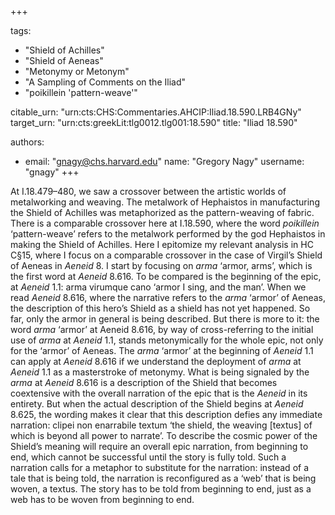 +++

tags:
- "Shield of Achilles"
- "Shield of Aeneas"
- "Metonymy or Metonym"
- "A Sampling of Comments on the Iliad"
- "poikillein &#39;pattern-weave&#39;"

citable_urn: "urn:cts:CHS:Commentaries.AHCIP:Iliad.18.590.LRB4GNy"
target_urn: "urn:cts:greekLit:tlg0012.tlg001:18.590"
title: "Iliad 18.590"

authors:
- email: "gnagy@chs.harvard.edu"
  name: "Gregory Nagy"
  username: "gnagy"
+++

<p>At I.18.479–480, we saw a crossover between the artistic worlds of metalworking and weaving. The metalwork of Hephaistos in manufacturing the Shield of Achilles was metaphorized as the pattern-weaving of fabric. There is a comparable crossover here at I.18.590, where the word <em>poikillein</em> ‘pattern-weave’ refers to the metalwork performed by the god Hephaistos in making the Shield of Achilles. Here I epitomize my relevant analysis in HC C§15, where I focus on a comparable crossover in the case of Virgil’s Shield of Aeneas in <em>Aeneid</em> 8. I start by focusing on <em>arma</em> ‘armor, arms’, which is the first word at <em>Aeneid</em> 8.616. To be compared is the beginning of the epic, at <em>Aeneid</em> 1.1: arma virumque cano ‘armor I sing, and the man’. When we read <em>Aeneid</em> 8.616, where the narrative refers to the <em>arma</em> ‘armor’ of Aeneas, the description of this hero’s Shield as a shield has not yet happened. So far, only the armor in general is being described. But there is more to it: the word <em>arma</em> ‘armor’ at Aeneid 8.616, by way of cross-referring to the initial use of <em>arma</em> at <em>Aeneid</em> 1.1, stands metonymically for the whole epic, not only for the ‘armor’ of Aeneas. The <em>arma</em> ‘armor’ at the beginning of <em>Aeneid</em> 1.1 can apply at <em>Aeneid</em> 8.616 if we understand the deployment of <em>arma</em> at <em>Aeneid</em> 1.1 as a masterstroke of metonymy. What is being signaled by the <em>arma</em> at <em>Aeneid</em> 8.616 is a description of the Shield that becomes coextensive with the overall narration of the epic that is the <em>Aeneid</em> in its entirety. But when the actual description of the Shield begins at <em>Aeneid</em> 8.625, the wording makes it clear that this description defies any immediate narration: clipei non enarrabile textum ‘the shield, the weaving [textus] of which is beyond all power to narrate’. To describe the cosmic power of the Shield’s meaning will require an overall epic narration, from beginning to end, which cannot be successful until the story is fully told. Such a narration calls for a metaphor to substitute for the narration: instead of a tale that is being told, the narration is reconfigured as a ‘web’ that is being woven, a textus. The story has to be told from beginning to end, just as a web has to be woven from beginning to end.  </p>